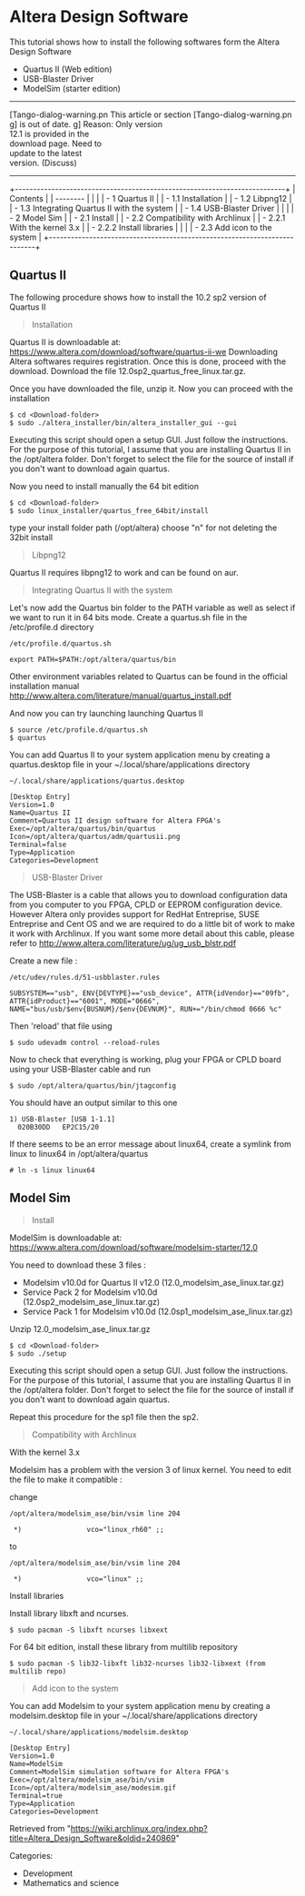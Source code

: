 Altera Design Software
======================

This tutorial shows how to install the following softwares form the
Altera Design Software

-   Quartus II (Web edition)
-   USB-Blaster Driver
-   ModelSim (starter edition)

  ------------------------ ------------------------ ------------------------
  [Tango-dialog-warning.pn This article or section  [Tango-dialog-warning.pn
  g]                       is out of date.          g]
                           Reason: Only version     
                           12.1 is provided in the  
                           download page. Need to   
                           update to the latest     
                           version. (Discuss)       
  ------------------------ ------------------------ ------------------------

+--------------------------------------------------------------------------+
| Contents                                                                 |
| --------                                                                 |
|                                                                          |
| -   1 Quartus II                                                         |
|     -   1.1 Installation                                                 |
|     -   1.2 Libpng12                                                     |
|     -   1.3 Integrating Quartus II with the system                       |
|     -   1.4 USB-Blaster Driver                                           |
|                                                                          |
| -   2 Model Sim                                                          |
|     -   2.1 Install                                                      |
|     -   2.2 Compatibility with Archlinux                                 |
|         -   2.2.1 With the kernel 3.x                                    |
|         -   2.2.2 Install libraries                                      |
|                                                                          |
|     -   2.3 Add icon to the system                                       |
+--------------------------------------------------------------------------+

Quartus II
----------

The following procedure shows how to install the 10.2 sp2 version of
Quartus II

> Installation

Quartus II is downloadable at:
https://www.altera.com/download/software/quartus-ii-we Downloading
Altera softwares requires registration. Once this is done, proceed with
the download. Download the file 12.0sp2_quartus_free_linux.tar.gz.

Once you have downloaded the file, unzip it. Now you can proceed with
the installation

    $ cd <Download-folder>
    $ sudo ./altera_installer/bin/altera_installer_gui --gui

Executing this script should open a setup GUI. Just follow the
instructions. For the purpose of this tutorial, I assume that you are
installing Quartus II in the /opt/altera folder. Don't forget to select
the file for the source of install if you don't want to download again
quartus.

Now you need to install manually the 64 bit edition

    $ cd <Download-folder>
    $ sudo linux_installer/quartus_free_64bit/install

type your install folder path (/opt/altera) choose "n" for not deleting
the 32bit install

> Libpng12

Quartus II requires libpng12 to work and can be found on aur.

> Integrating Quartus II with the system

Let's now add the Quartus bin folder to the PATH variable as well as
select if we want to run it in 64 bits mode. Create a quartus.sh file in
the /etc/profile.d directory

    /etc/profile.d/quartus.sh

    export PATH=$PATH:/opt/altera/quartus/bin

Other environment variables related to Quartus can be found in the
official installation manual
http://www.altera.com/literature/manual/quartus_install.pdf

And now you can try launching launching Quartus II

    $ source /etc/profile.d/quartus.sh
    $ quartus

You can add Quartus II to your system application menu by creating a
quartus.desktop file in your ~/.local/share/applications directory

    ~/.local/share/applications/quartus.desktop

    [Desktop Entry]
    Version=1.0
    Name=Quartus II
    Comment=Quartus II design software for Altera FPGA's
    Exec=/opt/altera/quartus/bin/quartus
    Icon=/opt/altera/quartus/adm/quartusii.png
    Terminal=false
    Type=Application
    Categories=Development

> USB-Blaster Driver

The USB-Blaster is a cable that allows you to download configuration
data from you computer to you FPGA, CPLD or EEPROM configuration device.
However Altera only provides support for RedHat Entreprise, SUSE
Entreprise and Cent OS and we are required to do a little bit of work to
make it work with Archlinux. If you want some more detail about this
cable, please refer to
http://www.altera.com/literature/ug/ug_usb_blstr.pdf

Create a new file :

    /etc/udev/rules.d/51-usbblaster.rules

    SUBSYSTEM=="usb", ENV{DEVTYPE}=="usb_device", ATTR{idVendor}=="09fb", ATTR{idProduct}=="6001", MODE="0666", NAME="bus/usb/$env{BUSNUM}/$env{DEVNUM}", RUN+="/bin/chmod 0666 %c"

Then 'reload' that file using

    $ sudo udevadm control --reload-rules

Now to check that everything is working, plug your FPGA or CPLD board
using your USB-Blaster cable and run

    $ sudo /opt/altera/quartus/bin/jtagconfig

You should have an output similar to this one

    1) USB-Blaster [USB 1-1.1]
      020B30DD   EP2C15/20

If there seems to be an error message about linux64, create a symlink
from linux to linux64 in /opt/altera/quartus

    # ln -s linux linux64

Model Sim
---------

> Install

ModelSim is downloadable at:
https://www.altera.com/download/software/modelsim-starter/12.0

You need to download these 3 files :

-   Modelsim v10.0d for Quartus II v12.0
    (12.0_modelsim_ase_linux.tar.gz)
-   Service Pack 2 for Modelsim v10.0d
    (12.0sp2_modelsim_ase_linux.tar.gz)
-   Service Pack 1 for Modelsim v10.0d
    (12.0sp1_modelsim_ase_linux.tar.gz)

Unzip 12.0_modelsim_ase_linux.tar.gz

    $ cd <Download-folder>
    $ sudo ./setup

Executing this script should open a setup GUI. Just follow the
instructions. For the purpose of this tutorial, I assume that you are
installing Quartus II in the /opt/altera folder. Don't forget to select
the file for the source of install if you don't want to download again
quartus.

Repeat this procedure for the sp1 file then the sp2.

> Compatibility with Archlinux

With the kernel 3.x

Modelsim has a problem with the version 3 of linux kernel. You need to
edit the file to make it compatible :

change

    /opt/altera/modelsim_ase/bin/vsim line 204

     *)                vco="linux_rh60" ;;

to

    /opt/altera/modelsim_ase/bin/vsim line 204

     *)                vco="linux" ;;

Install libraries

Install library libxft and ncurses.

    $ sudo pacman -S libxft ncurses libxext

For 64 bit edition, install these library from multilib repository

    $ sudo pacman -S lib32-libxft lib32-ncurses lib32-libxext (from multilib repo)

> Add icon to the system

You can add Modelsim to your system application menu by creating a
modelsim.desktop file in your ~/.local/share/applications directory

    ~/.local/share/applications/modelsim.desktop

    [Desktop Entry]
    Version=1.0
    Name=ModelSim
    Comment=ModelSim simulation software for Altera FPGA's
    Exec=/opt/altera/modelsim_ase/bin/vsim
    Icon=/opt/altera/modelsim_ase/modesim.gif
    Terminal=true
    Type=Application
    Categories=Development

Retrieved from
"https://wiki.archlinux.org/index.php?title=Altera_Design_Software&oldid=240869"

Categories:

-   Development
-   Mathematics and science
